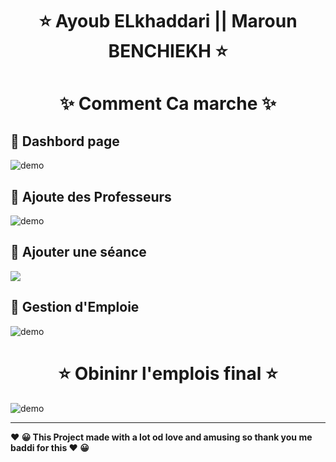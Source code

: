   

<h1 align="center" >   ⭐    Ayoub ELkhaddari   || Maroun BENCHIEKH  ⭐</h1>
<p align="center"> 
  </p>



<h1 align="center" >   ✨ Comment Ca marche  ✨</h1>

<p align="center">


##  🚀 Dashbord page 
  <img align="center" src="https://i.imgur.com/nhRi6AX.jpg" alt="demo"/>
  
## 🚀 Ajoute des Professeurs


<img  align="center" src="https://i.imgur.com/nhRi6AX.jpg" alt="demo"/>

## 🚀 Ajouter une séance
     
  <img  align="center" src="https://i.imgur.com/fpB1qkZ.jpg"/>
  
##   🚀 Gestion d'Emploie


  <img   align="center" src="https://i.imgur.com/VpDeO4u.jpg" alt="demo"/>


<h1 align="center" >   ⭐  Obininr l'emplois final ⭐</h1>

  <img   align="center" src="https://i.imgur.com/IAQJJBw.jpg" alt="demo"/>

</p>


---
<p>
<b align="center" > ❤️  😀 This Project made with a lot od love and amusing so thank you me baddi for this   ❤️  😀 </b> </p>
